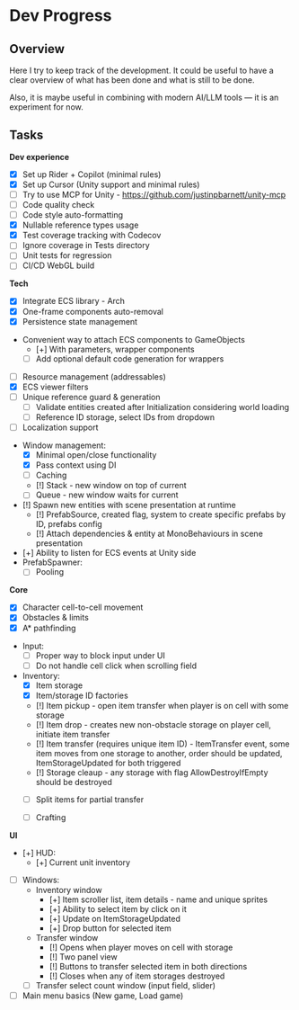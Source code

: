 ﻿# Dev Progress

## Overview

Here I try to keep track of the development.
It could be useful to have a clear overview of what has been done and what is still to be done.

Also, it is maybe useful in combining with modern AI/LLM tools — it is an experiment for now.

## Tasks

**Dev experience**
- [x] Set up Rider + Copilot (minimal rules)
- [x] Set up Cursor (Unity support and minimal rules)
- [ ] Try to use MCP for Unity - https://github.com/justinpbarnett/unity-mcp
- [ ] Code quality check
- [ ] Code style auto-formatting
- [x] Nullable reference types usage
- [x] Test coverage tracking with Codecov
- [ ] Ignore coverage in Tests directory
- [ ] Unit tests for regression
- [ ] CI/CD WebGL build

**Tech**
- [x] Integrate ECS library - Arch
- [x] One-frame components auto-removal
- [x] Persistence state management
- Convenient way to attach ECS components to GameObjects
  - [+] With parameters, wrapper components
  - [ ] Add optional default code generation for wrappers
- [ ] Resource management (addressables)
- [x] ECS viewer filters
- [ ] Unique reference guard & generation
  - [ ] Validate entities created after Initialization considering world loading
  - [ ] Reference ID storage, select IDs from dropdown
- [ ] Localization support
- Window management:
  - [x] Minimal open/close functionality
  - [x] Pass context using DI
  - [ ] Caching
  - [!] Stack - new window on top of current
  - [ ] Queue - new window waits for current
- [!] Spawn new entities with scene presentation at runtime
  - [!] PrefabSource, created flag, system to create specific prefabs by ID, prefabs config
  - [!] Attach dependencies & entity at MonoBehaviours in scene presentation
- [+] Ability to listen for ECS events at Unity side
- PrefabSpawner:
  - [ ] Pooling 

**Core**
- [x] Character cell-to-cell movement
- [x] Obstacles & limits
- [x] A* pathfinding
- Input:
  - [ ] Proper way to block input under UI
  - [ ] Do not handle cell click when scrolling field
- Inventory:
  - [x] Item storage
  - [x] Item/storage ID factories
  - [!] Item pickup - open item transfer when player is on cell with some storage
  - [!] Item drop - creates new non-obstacle storage on player cell, initiate item transfer
  - [!] Item transfer (requires unique item ID) - ItemTransfer event, some item moves from one storage to another, order should be updated, ItemStorageUpdated for both triggered
  - [!] Storage cleaup - any storage with flag AllowDestroyIfEmpty should be destroyed
  - [ ] Split items for partial transfer
  - [ ] Crafting
  
  
**UI**
- [+] HUD:
  - [+] Current unit inventory
- [ ] Windows:
  - Inventory window
    - [+] Item scroller list, item details - name and unique sprites
    - [+] Ability to select item by click on it
    - [+] Update on ItemStorageUpdated
    - [+] Drop button for selected item
  - Transfer window
    - [!] Opens when player moves on cell with storage
    - [!] Two panel view
    - [!] Buttons to transfer selected item in both directions
    - [!] Closes when any of item storages destroyed
  - [ ] Transfer select count window (input field, slider)
- [ ] Main menu basics (New game, Load game)